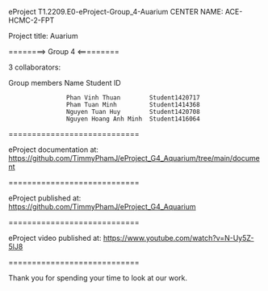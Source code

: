 eProject T1.2209.E0-eProject-Group_4-Auarium
CENTER NAME: ACE-HCMC-2-FPT

Project title: Auarium

========> Group 4 <=========

3 collaborators:

Group members Name Student ID

                    Phan Vinh Thuan        Student1420717
                    Pham Tuan Minh         Student1414368
                    Nguyen Tuan Huy        Student1420708
                    Nguyen Hoang Anh Minh  Student1416064
============================

eProject documentation at: https://github.com/TimmyPhamJ/eProject_G4_Aquarium/tree/main/document

============================

eProject published at: https://github.com/TimmyPhamJ/eProject_G4_Aquarium

============================

eProject video published at: https://www.youtube.com/watch?v=N-Uy5Z-5lJ8

============================

Thank you for spending your time to look at our work.
